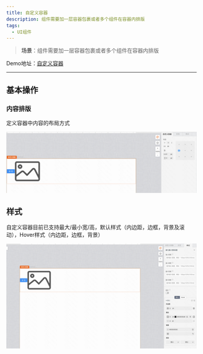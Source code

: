 ```yaml
---
title: 自定义容器
description: 组件需要加一层容器包裹或者多个组件在容器内排版
tags:
  - UI组件
---
```


> **场景**：组件需要加一层容器包裹或者多个组件在容器内排版

Demo地址：[自定义容器](https://my.mybricks.world/mybricks-app-pcspa/index.html?id=475453420965957)

----

## 基本操作

### 内容排版

定义容器中内容的布局方式

![Alt text](./img/image.png)

## 样式

自定义容器目前已支持最大/最小宽/高，默认样式（内边距，边框，背景及滚动），Hover样式（内边距，边框，背景）

![Alt text](./img/image-1.png)